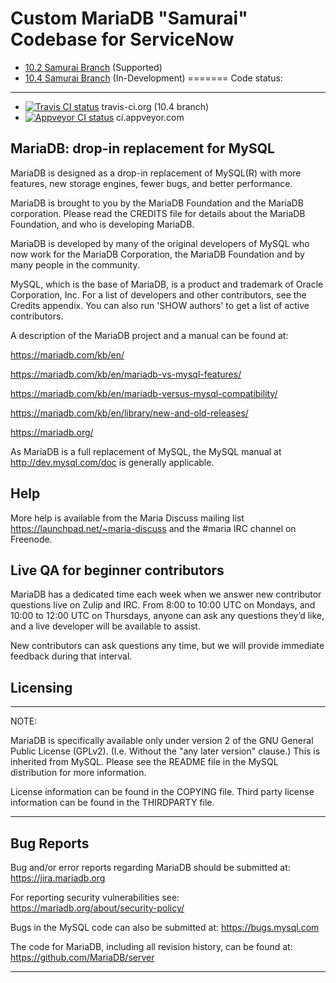 # Custom MariaDB "Samurai" Codebase for ServiceNow

* [10.2 Samurai Branch](https://github.com/mariadb-corporation/mariadb-samurai/tree/10.2) (Supported)
* [10.4 Samurai Branch](https://github.com/mariadb-corporation/mariadb-samurai/tree/10.4) (In-Development)
=======
Code status:
------------

* [![Travis CI status](https://secure.travis-ci.org/MariaDB/server.png?branch=10.4)](https://travis-ci.org/MariaDB/server) travis-ci.org (10.4 branch)
* [![Appveyor CI status](https://ci.appveyor.com/api/projects/status/4u6pexmtpuf8jq66?svg=true)](https://ci.appveyor.com/project/rasmushoj/server) ci.appveyor.com

## MariaDB: drop-in replacement for MySQL

MariaDB is designed as a drop-in replacement of MySQL(R) with more
features, new storage engines, fewer bugs, and better performance.

MariaDB is brought to you by the MariaDB Foundation and the MariaDB corporation.
Please read the CREDITS file for details about the MariaDB Foundation,
and who is developing MariaDB.

MariaDB is developed by many of the original developers of MySQL who
now work for the MariaDB Corporation, the MariaDB Foundation and by
many people in the community.

MySQL, which is the base of MariaDB, is a product and trademark of Oracle
Corporation, Inc. For a list of developers and other contributors,
see the Credits appendix.  You can also run 'SHOW authors' to get a
list of active contributors.

A description of the MariaDB project and a manual can be found at:

https://mariadb.com/kb/en/

https://mariadb.com/kb/en/mariadb-vs-mysql-features/

https://mariadb.com/kb/en/mariadb-versus-mysql-compatibility/

https://mariadb.com/kb/en/library/new-and-old-releases/

https://mariadb.org/

As MariaDB is a full replacement of MySQL, the MySQL manual at
http://dev.mysql.com/doc is generally applicable.

Help
-----

More help is available from the Maria Discuss mailing list
https://launchpad.net/~maria-discuss
and the #maria IRC channel on Freenode.

Live QA for beginner contributors
----
MariaDB has a dedicated time each week when we answer new contributor questions live on Zulip and IRC.
From 8:00 to 10:00 UTC on Mondays, and 10:00 to 12:00 UTC on Thursdays,
anyone can ask any questions they’d like, and a live developer will be available to assist.

New contributors can ask questions any time, but we will provide immediate feedback during that interval.

Licensing
---------

***************************************************************************

NOTE: 

MariaDB is specifically available only under version 2 of the GNU
General Public License (GPLv2). (I.e. Without the "any later version"
clause.) This is inherited from MySQL. Please see the README file in
the MySQL distribution for more information.

License information can be found in the COPYING file. Third party
license information can be found in the THIRDPARTY file.

***************************************************************************

Bug Reports
------------

Bug and/or error reports regarding MariaDB should be submitted at:
https://jira.mariadb.org

For reporting security vulnerabilities see:
https://mariadb.org/about/security-policy/

Bugs in the MySQL code can also be submitted at:
https://bugs.mysql.com

The code for MariaDB, including all revision history, can be found at:
https://github.com/MariaDB/server

***************************************************************************
